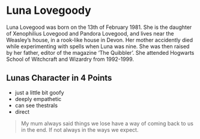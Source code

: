# Luna Lovegoody

Luna Lovegood was born on the 13th of February 1981. She is the daughter of Xenophilius Lovegood and Pandora Lovegood, and lives near the Weasley’s house, in a rook-like house in Devon. Her mother accidently died while experimenting with spells when Luna was nine. She was then raised by her father, editor of the magazine ‘The Quibbler’. She attended Hogwarts School of Witchcraft and Wizardry from 1992-1999.

## Lunas Character in 4 Points

* just a little bit goofy
* deeply empathetic
* can see thestrals
* direct

> My mum always said things we lose have a way of coming back to us in the end. If not always in the ways we expect.